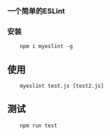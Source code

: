 ### 一个简单的ESLint

### 安装
```
    npm i myeslint -g
```

## 使用
```
    myeslint test.js [test2.js]
```

## 测试
```
    npm run test
```
